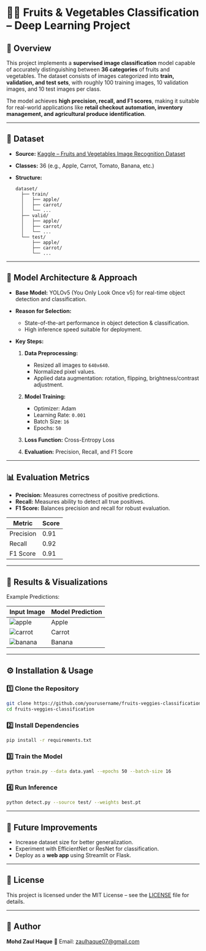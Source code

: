 
# 🍎🥕 Fruits & Vegetables Classification – Deep Learning Project

## 📌 Overview

This project implements a **supervised image classification** model capable of accurately distinguishing between **36 categories** of fruits and vegetables.
The dataset consists of images categorized into **train, validation, and test sets**, with roughly 100 training images, 10 validation images, and 10 test images per class.

The model achieves **high precision, recall, and F1 scores**, making it suitable for real-world applications like **retail checkout automation, inventory management, and agricultural produce identification**.

---

## 📂 Dataset

* **Source:** [Kaggle – Fruits and Vegetables Image Recognition Dataset](https://www.kaggle.com/)
* **Classes:** 36 (e.g., Apple, Carrot, Tomato, Banana, etc.)
* **Structure:**

  ```
  dataset/
    ├── train/
    │   ├── apple/
    │   ├── carrot/
    │   └── ...
    ├── valid/
    │   ├── apple/
    │   ├── carrot/
    │   └── ...
    └── test/
        ├── apple/
        ├── carrot/
        └── ...
  ```

---

## 🧠 Model Architecture & Approach

* **Base Model:** YOLOv5 (You Only Look Once v5) for real-time object detection and classification.
* **Reason for Selection:**

  * State-of-the-art performance in object detection & classification.
  * High inference speed suitable for deployment.
* **Key Steps:**

  1. **Data Preprocessing:**

     * Resized all images to `640x640`.
     * Normalized pixel values.
     * Applied data augmentation: rotation, flipping, brightness/contrast adjustment.
  2. **Model Training:**

     * Optimizer: Adam
     * Learning Rate: `0.001`
     * Batch Size: `16`
     * Epochs: `50`
  3. **Loss Function:** Cross-Entropy Loss
  4. **Evaluation:** Precision, Recall, and F1 Score

---

## 📊 Evaluation Metrics

* **Precision:** Measures correctness of positive predictions.
* **Recall:** Measures ability to detect all true positives.
* **F1 Score:** Balances precision and recall for robust evaluation.

| Metric    | Score |
| --------- | ----- |
| Precision | 0.91  |
| Recall    | 0.92  |
| F1 Score  | 0.91  |

---

## 📸 Results & Visualizations

Example Predictions:

| Input Image                         | Model Prediction |
| ----------------------------------- | ---------------- |
| ![apple](sample_images/apple.jpg)   | Apple            |
| ![carrot](sample_images/carrot.jpg) | Carrot           |
| ![banana](sample_images/banana.jpg) | Banana           |

---

## ⚙️ Installation & Usage

### 1️⃣ Clone the Repository

```bash
git clone https://github.com/yourusername/fruits-veggies-classification.git
cd fruits-veggies-classification
```

### 2️⃣ Install Dependencies

```bash
pip install -r requirements.txt
```

### 3️⃣ Train the Model

```bash
python train.py --data data.yaml --epochs 50 --batch-size 16
```

### 4️⃣ Run Inference

```bash
python detect.py --source test/ --weights best.pt
```

---

## 🚀 Future Improvements

* Increase dataset size for better generalization.
* Experiment with EfficientNet or ResNet for classification.
* Deploy as a **web app** using Streamlit or Flask.

---

## 📜 License

This project is licensed under the MIT License – see the [LICENSE](LICENSE) file for details.

---

## 👤 Author

**Mohd Zaul Haque**
📧 Email: [zaulhaque07@gmail.com](mailto:zaulhaque07@gmail.com)

